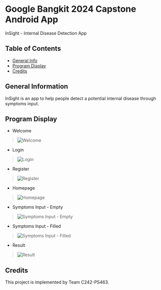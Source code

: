 # Google Bangkit 2024 Capstone Android App

InSight - Internal Disease Detection App
<br />

## Table of Contents
* [General Info](#general-information)
* [Program Display](#program-display)
* [Credits](#credits)

## General Information
InSight is an app to help people detect a potential internal disease through symptoms input.

## Program Display
* Welcome
> ![Welcome](./screenshots/welcome.jpg)
* Login
> ![Login](./screenshots/login.jpg)
* Register
> ![Register](./screenshots/register.jpg)
* Homepage
> ![Homepage](./screenshots/homepage.jpg)
* Symptoms Input - Empty
> ![Symptoms Input - Empty](./screenshots/symptoms-input-1.jpg)
* Symptoms Input - Filled
> ![Symptoms Input - Filled](./screenshots/symptoms-input-2.jpg)
* Result
> ![Result](./screenshots/result.jpg)

## Credits
This project is implemented by Team C242-PS463.
